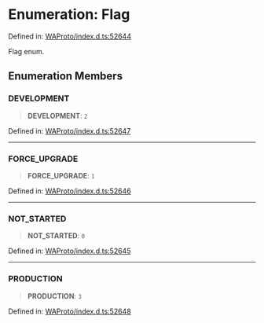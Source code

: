 # Enumeration: Flag

Defined in: [WAProto/index.d.ts:52644](https://github.com/Fokusdotid/bail/blob/dad8cbc7bd41e0c17126095b0fc017b92c3d85cf/WAProto/index.d.ts#L52644)

Flag enum.

## Enumeration Members

### DEVELOPMENT

> **DEVELOPMENT**: `2`

Defined in: [WAProto/index.d.ts:52647](https://github.com/Fokusdotid/bail/blob/dad8cbc7bd41e0c17126095b0fc017b92c3d85cf/WAProto/index.d.ts#L52647)

***

### FORCE\_UPGRADE

> **FORCE\_UPGRADE**: `1`

Defined in: [WAProto/index.d.ts:52646](https://github.com/Fokusdotid/bail/blob/dad8cbc7bd41e0c17126095b0fc017b92c3d85cf/WAProto/index.d.ts#L52646)

***

### NOT\_STARTED

> **NOT\_STARTED**: `0`

Defined in: [WAProto/index.d.ts:52645](https://github.com/Fokusdotid/bail/blob/dad8cbc7bd41e0c17126095b0fc017b92c3d85cf/WAProto/index.d.ts#L52645)

***

### PRODUCTION

> **PRODUCTION**: `3`

Defined in: [WAProto/index.d.ts:52648](https://github.com/Fokusdotid/bail/blob/dad8cbc7bd41e0c17126095b0fc017b92c3d85cf/WAProto/index.d.ts#L52648)
